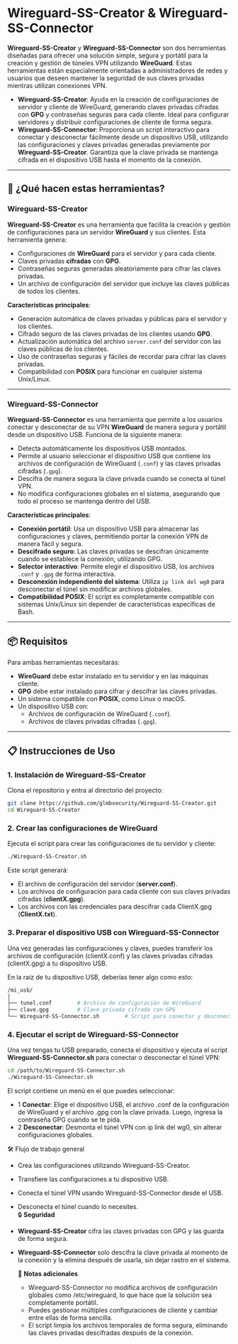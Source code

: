# Wireguard-SS-Creator & Wireguard-SS-Connector

**Wireguard-SS-Creator** y **Wireguard-SS-Connector** son dos herramientas diseñadas para ofrecer una solución simple, segura y portátil para la creación y gestión de túneles VPN utilizando **WireGuard**. Estas herramientas están especialmente orientadas a administradores de redes y usuarios que deseen mantener la seguridad de sus claves privadas mientras utilizan conexiones VPN.

- **Wireguard-SS-Creator**: Ayuda en la creación de configuraciones de servidor y cliente de WireGuard, generando claves privadas cifradas con **GPG** y contraseñas seguras para cada cliente. Ideal para configurar servidores y distribuir configuraciones de cliente de forma segura.
- **Wireguard-SS-Connector**: Proporciona un script interactivo para conectar y desconectar fácilmente desde un dispositivo USB, utilizando las configuraciones y claves privadas generadas previamente por **Wireguard-SS-Creator**. Garantiza que la clave privada se mantenga cifrada en el dispositivo USB hasta el momento de la conexión.

---

## 🚀 ¿Qué hacen estas herramientas?

### **Wireguard-SS-Creator**
**Wireguard-SS-Creator** es una herramienta que facilita la creación y gestión de configuraciones para un servidor **WireGuard** y sus clientes. Esta herramienta genera:

- Configuraciones de **WireGuard** para el servidor y para cada cliente.
- Claves privadas **cifradas** con **GPG**.
- Contraseñas seguras generadas aleatoriamente para cifrar las claves privadas.
- Un archivo de configuración del servidor que incluye las claves públicas de todos los clientes.

**Características principales**:

- Generación automática de claves privadas y públicas para el servidor y los clientes.
- Cifrado seguro de las claves privadas de los clientes usando **GPG**.
- Actualización automática del archivo `server.conf` del servidor con las claves públicas de los clientes.
- Uso de contraseñas seguras y fáciles de recordar para cifrar las claves privadas.
- Compatibilidad con **POSIX** para funcionar en cualquier sistema Unix/Linux.

---

### **Wireguard-SS-Connector**
**Wireguard-SS-Connector** es una herramienta que permite a los usuarios conectar y desconectar de su VPN **WireGuard** de manera segura y portátil desde un dispositivo USB. Funciona de la siguiente manera:

- Detecta automáticamente los dispositivos USB montados.
- Permite al usuario seleccionar el dispositivo USB que contiene los archivos de configuración de WireGuard (`.conf`) y las claves privadas cifradas (`.gpg`).
- Descifra de manera segura la clave privada cuando se conecta al túnel VPN.
- No modifica configuraciones globales en el sistema, asegurando que todo el proceso se mantenga dentro del USB.

**Características principales**:

- **Conexión portátil**: Usa un dispositivo USB para almacenar las configuraciones y claves, permitiendo portar la conexión VPN de manera fácil y segura.
- **Descifrado seguro**: Las claves privadas se descifran únicamente cuando se establece la conexión, utilizando GPG.
- **Selector interactivo**: Permite elegir el dispositivo USB, los archivos `.conf` y `.gpg` de forma interactiva.
- **Desconexión independiente del sistema**: Utiliza `ip link del wg0` para desconectar el túnel sin modificar archivos globales.
- **Compatibilidad POSIX**: El script es completamente compatible con sistemas Unix/Linux sin depender de características específicas de Bash.

---

## 📦 Requisitos

Para ambas herramientas necesitarás:

- **WireGuard** debe estar instalado en tu servidor y en las máquinas cliente.
- **GPG** debe estar instalado para cifrar y descifrar las claves privadas.
- Un sistema compatible con **POSIX**, como Linux o macOS.
- Un dispositivo USB con:
  - Archivos de configuración de WireGuard (`.conf`).
  - Archivos de claves privadas cifradas (`.gpg`).

---

## 📋 Instrucciones de Uso

### 1. **Instalación de Wireguard-SS-Creator**

Clona el repositorio y entra al directorio del proyecto:

```bash
git clone https://github.com/glmbxecurity/Wireguard-SS-Creator.git
cd Wireguard-SS-Creator
```
### 2. Crear las configuraciones de WireGuard

Ejecuta el script para crear las configuraciones de tu servidor y cliente:
```bash
./Wireguard-SS-Creator.sh
```
Este script generará:
* El archivo de configuración del servidor (**server.conf**).
* Los archivos de configuración para cada cliente con sus claves privadas cifradas (**clientX.gpg**).
* Los archivos con las credenciales para descifrar cada ClientX.gpg (**ClientX.txt**).

### 3. Preparar el dispositivo USB con Wireguard-SS-Connector  

Una vez generadas las configuraciones y claves, puedes transferir los archivos de configuración (clientX.conf) y las claves privadas cifradas (clientX.gpg) a tu dispositivo USB.  

En la raíz de tu dispositivo USB, deberías tener algo como esto:  
```bash
/mi_usb/
│
├── tunel.conf        # Archivo de configuración de WireGuard
├── clave.gpg         # Clave privada cifrada con GPG
└── Wireguard-SS-Connector.sh        # Script para conectar y desconectar el túnel
```
### 4. Ejecutar el script de Wireguard-SS-Connector

Una vez tengas tu USB preparado, conecta el dispositivo y ejecuta el script **Wireguard-SS-Connector.sh** para conectar o desconectar el túnel VPN:  
```bash
cd /path/to/Wireguard-SS-Connector.sh
./Wireguard-SS-Connector.sh
```
El script contiene un menú en el que puedes seleccionar:    
* 1 **Conectar**: Elige el dispositivo USB, el archivo .conf de la configuración de WireGuard y el archivo .gpg con la clave privada. Luego, ingresa la contraseña GPG cuando se te pida.  
* 2 **Desconectar**: Desmonta el túnel VPN con ip link del wg0, sin alterar configuraciones globales.

🛠️ Flujo de trabajo general  
* Crea las configuraciones utilizando Wireguard-SS-Creator.  
* Transfiere las configuraciones a tu dispositivo USB.  
* Conecta el túnel VPN usando Wireguard-SS-Connector desde el USB.  
* Desconecta el túnel cuando lo necesites.  
  🔒 **Seguridad**  

* **Wireguard-SS-Creator** cifra las claves privadas con GPG y las guarda de forma segura.  
* **Wireguard-SS-Connector** solo descifra la clave privada al momento de la conexión y la elimina después de usarla, sin dejar rastro en el sistema.
 
  📝 **Notas adicionales**

  * Wireguard-SS-Connector no modifica archivos de configuración globales como /etc/wireguard, lo que hace que la solución sea completamente portátil.
  * Puedes gestionar múltiples configuraciones de cliente y cambiar entre ellas de forma sencilla.
  * El script limpia los archivos temporales de forma segura, eliminando las claves privadas descifradas después de la conexión.

